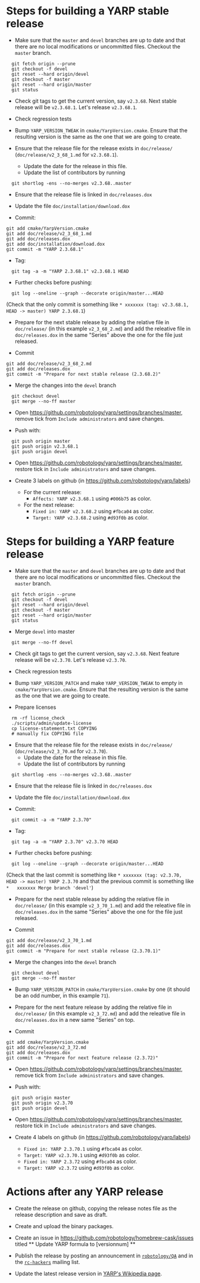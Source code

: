 Steps for building a YARP stable release
========================================

* Make sure that the `master` and `devel` branches are up to date and that
  there are no local modifications or uncommitted files.
  Checkout the `master` branch.

```
  git fetch origin --prune
  git checkout -f devel
  git reset --hard origin/devel
  git checkout -f master
  git reset --hard origin/master
  git status
```

* Check git tags to get the current version, say `v2.3.68`.
  Next stable release will be `v2.3.68.1`.
  Let's release `v2.3.68.1`.

* Check regression tests


* Bump `YARP_VERSION_TWEAK` in `cmake/YarpVersion.cmake`.
  Ensure that the resulting version is the same as the one that we are going to
  create.

* Ensure that the release file for the release exists in `doc/release/`
  (`doc/release/v2_3_68_1.md` for `v2.3.68.1`).
  * Update the date for the release in this file.
  * Update the list of contributors by running

```
  git shortlog -ens --no-merges v2.3.68..master
```

* Ensure that the release file is linked in `doc/releases.dox`

* Update the file `doc/installation/download.dox`

* Commit:

```
git add cmake/YarpVersion.cmake
git add doc/release/v2_3_68_1.md
git add doc/releases.dox
git add doc/installation/download.dox
git commit -m "YARP 2.3.68.1"
```

* Tag:

```
  git tag -a -m "YARP 2.3.68.1" v2.3.68.1 HEAD
```

* Further checks before pushing:

```
  git log --oneline --graph --decorate origin/master...HEAD
```

  (Check that the only commit is something like
  `* xxxxxxx (tag: v2.3.68.1, HEAD -> master) YARP 2.3.68.1`)

* Prepare for the next stable release by adding the relative file in
  `doc/release/` (in this example `v2_3_68_2.md`) and add the releative file in
  `doc/releases.dox` in the same "Series" above the one for the file just
  released.

* Commit

```
git add doc/release/v2_3_68_2.md
git add doc/releases.dox
git commit -m "Prepare for next stable release (2.3.68.2)"
```

* Merge the changes into the `devel` branch

```
  git checkout devel
  git merge --no-ff master
```

* Open https://github.com/robotology/yarp/settings/branches/master, remove tick
  from `Include administrators` and save changes.

* Push with:

```
  git push origin master
  git push origin v2.3.68.1
  git push origin devel
```

* Open https://github.com/robotology/yarp/settings/branches/master, restore tick
  in `Include administrators` and save changes.

* Create 3 labels on github (in https://github.com/robotology/yarp/labels)
  * For the current release:
    * `Affects: YARP v2.3.68.1` using `#006b75` as color.
  * For the next release:
    * `Fixed in: YARP v2.3.68.2` using `#fbca04` as color.
    * `Target: YARP v2.3.68.2` using `#d93f0b` as color.


Steps for building a YARP feature release
=========================================

* Make sure that the `master` and `devel` branches are up to date and that
  there are no local modifications or uncommitted files.
  Checkout the `master` branch.

```
  git fetch origin --prune
  git checkout -f devel
  git reset --hard origin/devel
  git checkout -f master
  git reset --hard origin/master
  git status
```

* Merge `devel` into master

```
  git merge --no-ff devel
```

* Check git tags to get the current version, say `v2.3.68`.
  Next feature release will be `v2.3.70`.
  Let's release `v2.3.70`.

* Check regression tests

* Bump `YARP_VERSION_PATCH` and make `YARP_VERSION_TWEAK` to empty in
  `cmake/YarpVersion.cmake`.
  Ensure that the resulting version is the same as the one that we are going to
  create.

* Prepare licenses

```
  rm -rf license_check
  ./scripts/admin/update-license
  cp license-statement.txt COPYING
  # manually fix COPYING file
```

* Ensure that the release file for the release exists in `doc/release/`
  (`doc/release/v2_3_70.md` for `v2.3.70`).
  * Update the date for the release in this file.
  * Update the list of contributors by running

```
  git shortlog -ens --no-merges v2.3.68..master
```

* Ensure that the release file is linked in `doc/releases.dox`

* Update the file `doc/installation/download.dox`

* Commit:

```
  git commit -a -m "YARP 2.3.70"
```

* Tag:

```
  git tag -a -m "YARP 2.3.70" v2.3.70 HEAD
```

* Further checks before pushing:

```
  git log --oneline --graph --decorate origin/master...HEAD
```

  (Check that the last commit is something like
  `* xxxxxxx (tag: v2.3.70, HEAD -> master) YARP 2.3.70` and that the previous
  commit is something like `*   xxxxxxx Merge branch 'devel'`)

* Prepare for the next stable release by adding the relative file in
  `doc/release/` (in this example `v2_3_70_1.md`) and add the releative file in
  `doc/releases.dox` in the same "Series" above the one for the file just
  released.

* Commit

```
git add doc/release/v2_3_70_1.md
git add doc/releases.dox
git commit -m "Prepare for next stable release (2.3.70.1)"
```

* Merge the changes into the `devel` branch

```
  git checkout devel
  git merge --no-ff master
```

* Bump `YARP_VERSION_PATCH` in `cmake/YarpVersion.cmake` by one (it should be an
  odd number, in this example `71`).

* Prepare for the next feature release by adding the relative file in
 `doc/release/` (in this example `v2_3_72.md`)
  and add the releative file in `doc/releases.dox` in a new same "Series" on top.

* Commit

```
git add cmake/YarpVersion.cmake
git add doc/release/v2_3_72.md
git add doc/releases.dox
git commit -m "Prepare for next feature release (2.3.72)"
```

* Open https://github.com/robotology/yarp/settings/branches/master, remove tick
  from `Include administrators` and save changes.

* Push with:

```
  git push origin master
  git push origin v2.3.70
  git push origin devel
```

* Open https://github.com/robotology/yarp/settings/branches/master, restore tick
  in `Include administrators` and save changes.

* Create 4 labels on github (in https://github.com/robotology/yarp/labels)
  * `Fixed in: YARP 2.3.70.1` using `#fbca04` as color.
  * `Target: YARP v2.3.70.1` using `#d93f0b` as color.
  * `Fixed in: YARP 2.3.72` using `#fbca04` as color.
  * `Target: YARP v2.3.72` using `#d93f0b` as color.



Actions after any YARP release
==============================

* Create the release on github, copying the release notes file as the release
  description and save as draft.

* Create and upload the binary packages.

* Create an issue in https://github.com/robotology/homebrew-cask/issues titled ** Update YARP formula to [versionnum] **

* Publish the release by posting an announcement in
  [`robotology/QA`](https://github.com/robotology/QA) and in the
  [`rc-hackers`](http://wiki.icub.org/wiki/Robotcub-hackers) mailing list.

* Update the latest release version in
  [YARP's Wikipedia page](https://en.wikipedia.org/wiki/YARP).

